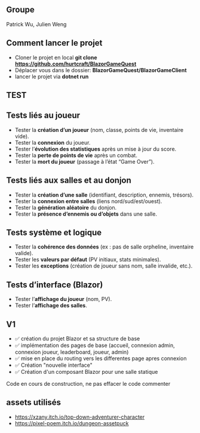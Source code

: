 ## Groupe
Patrick Wu, Julien Weng

## Comment lancer le projet

- Cloner le projet en local **git clone https://github.com/hurtcraft/BlazorGameQuest**
- Déplacer vous dans le dossier: **BlazorGameQuest/BlazorGameClient**
- lancer le projet via **dotnet run**



## TEST
## Tests liés au joueur
-  Tester la **création d’un joueur** (nom, classe, points de vie, inventaire vide).  
-  Tester la **connexion** du joueur.  
-  Tester l’**évolution des statistiques** après un mise à jour du score.  
-  Tester la **perte de points de vie** après un combat.  
-  Tester la **mort du joueur** (passage à l’état “Game Over”).    

## Tests liés aux salles et au donjon
-  Tester la **création d’une salle** (identifiant, description, ennemis, trésors).  
-  Tester la **connexion entre salles** (liens nord/sud/est/ouest).  
-  Tester la **génération aléatoire** du donjon.    
-  Tester la **présence d’ennemis ou d’objets** dans une salle.  

## Tests système et logique
-  Tester la **cohérence des données** (ex : pas de salle orpheline, inventaire valide).  
-  Tester les **valeurs par défaut** (PV initiaux, stats minimales).  
-  Tester les **exceptions** (création de joueur sans nom, salle invalide, etc.).  

## Tests d’interface (Blazor)
-  Tester l’**affichage du joueur** (nom, PV).  
-  Tester l’**affichage des salles**.  

## V1
- ✅ création du projet Blazor et sa structure de base 
- ✅ implémentation des pages de base (accueil, connexion admin, connexion joueur, leaderboard, joueur, admin)
- ✅ mise en place du routing vers les differentes page apres connexion 
- ✅ Création "nouvelle interface"
- ✅ Création d'un composant Blazor pour une salle statique

Code en cours de construction, ne pas effacer le code commenter


## assets utilisés
- https://xzany.itch.io/top-down-adventurer-character
- https://pixel-poem.itch.io/dungeon-assetpuck